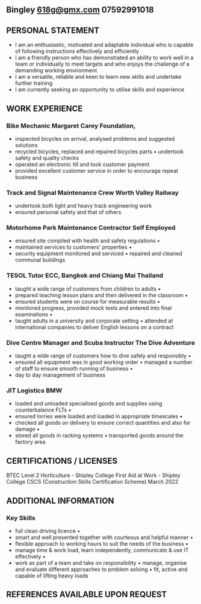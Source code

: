 ## Bingley      618g@gmx.com       07592991018

## PERSONAL STATEMENT 
* I am an enthusiastic, motivated and adaptable individual who is capable of following instructions effectively and efficiently
*  I am a friendly person who has demonstrated an ability to work well in a team or individually to meet targets and who enjoys the challenge of a demanding working environment 
*  I am a versatile, reliable and keen to learn new skills and undertake further training 
*  I am currently seeking an opportunity to utilise skills and experience

## WORK EXPERIENCE
###  Bike Mechanic Margaret Carey Foundation, 
* inspected bicycles on arrival, analysed problems and suggested solutions 
* recycled bicycles, replaced and repaired bicycles parts • undertook safety and quality checks 
* operated an electronic till and took customer payment 
* provided excellent customer service in order to encourage repeat business

### Track and Signal Maintenance Crew Worth Valley Railway
* undertook both light and heavy track engineering work 
* ensured personal safety and that of others

### Motorhome Park Maintenance Contractor Self Employed 
* ensured site complied with health and safety regulations • 
* maintained services to customers’ properties • 
* security equipment monitored and serviced • repaired and cleaned communal buildings

### TESOL Tutor ECC, Bangkok and Chiang Mai Thailand 
* taught a wide range of customers from children to adults • 
* prepared teaching lesson plans and then delivered in the classroom • 
* ensured students were on course for measurable results • 
* monitored progress, provided mock tests and entered into final examinations • 
* taught adults in a university and corporate setting • attended at international companies to deliver English lessons on a contract

### Dive Centre Manager and Scuba Instructor The Dive Adventure 
* taught a wide range of customers how to dive safely and responsibly • 
* ensured all equipment was in good working order • managed a number of staff to ensure smooth running of business • 
* day to day management of business

### JIT Logistics BMW 
* loaded and unloaded specialised goods and supplies using counterbalance FLTs • 
* ensured lorries were loaded and loaded in appropriate timescales • 
* checked all goods on delivery to ensure correct quantities and also for damage • 
* stored all goods in racking systems • transported goods around the factory area

## CERTIFICATIONS / LICENSES
BTEC Level 2 Horticulture - Shipley College First Aid at Work - Shipley College CSCS (Construction Skills Certification Scheme) March 2022

## ADDITIONAL INFORMATION
### Key Skills 
* full clean driving licence • 
* smart and well presented together with courteous and helpful manner • 
* flexible approach to working hours to suit the needs of the business •
*  manage time & work load, learn independently, communicate & use IT effectively • 
*  work as part of a team and take on responsibility • manage, organise and evaluate different approaches to problem solving • fit, active and capable of lifting heavy loads

## REFERENCES AVAILABLE UPON REQUEST
